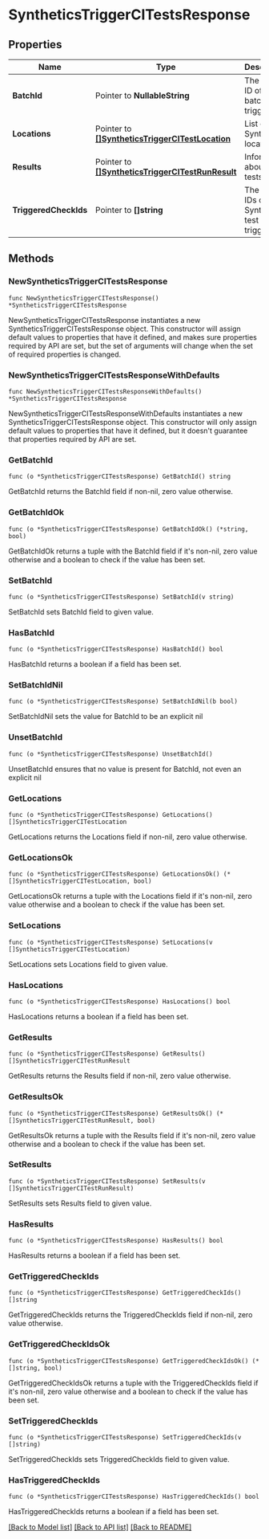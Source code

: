 # SyntheticsTriggerCITestsResponse

## Properties

| Name                  | Type                                                                                     | Description                                      | Notes      |
| --------------------- | ---------------------------------------------------------------------------------------- | ------------------------------------------------ | ---------- |
| **BatchId**           | Pointer to **NullableString**                                                            | The public ID of the batch triggered.            | [optional] |
| **Locations**         | Pointer to [**[]SyntheticsTriggerCITestLocation**](SyntheticsTriggerCITestLocation.md)   | List of Synthetics locations.                    | [optional] |
| **Results**           | Pointer to [**[]SyntheticsTriggerCITestRunResult**](SyntheticsTriggerCITestRunResult.md) | Information about the tests runs.                | [optional] |
| **TriggeredCheckIds** | Pointer to **[]string**                                                                  | The public IDs of the Synthetics test triggered. | [optional] |

## Methods

### NewSyntheticsTriggerCITestsResponse

`func NewSyntheticsTriggerCITestsResponse() *SyntheticsTriggerCITestsResponse`

NewSyntheticsTriggerCITestsResponse instantiates a new SyntheticsTriggerCITestsResponse object.
This constructor will assign default values to properties that have it defined,
and makes sure properties required by API are set, but the set of arguments
will change when the set of required properties is changed.

### NewSyntheticsTriggerCITestsResponseWithDefaults

`func NewSyntheticsTriggerCITestsResponseWithDefaults() *SyntheticsTriggerCITestsResponse`

NewSyntheticsTriggerCITestsResponseWithDefaults instantiates a new SyntheticsTriggerCITestsResponse object.
This constructor will only assign default values to properties that have it defined,
but it doesn't guarantee that properties required by API are set.

### GetBatchId

`func (o *SyntheticsTriggerCITestsResponse) GetBatchId() string`

GetBatchId returns the BatchId field if non-nil, zero value otherwise.

### GetBatchIdOk

`func (o *SyntheticsTriggerCITestsResponse) GetBatchIdOk() (*string, bool)`

GetBatchIdOk returns a tuple with the BatchId field if it's non-nil, zero value otherwise
and a boolean to check if the value has been set.

### SetBatchId

`func (o *SyntheticsTriggerCITestsResponse) SetBatchId(v string)`

SetBatchId sets BatchId field to given value.

### HasBatchId

`func (o *SyntheticsTriggerCITestsResponse) HasBatchId() bool`

HasBatchId returns a boolean if a field has been set.

### SetBatchIdNil

`func (o *SyntheticsTriggerCITestsResponse) SetBatchIdNil(b bool)`

SetBatchIdNil sets the value for BatchId to be an explicit nil

### UnsetBatchId

`func (o *SyntheticsTriggerCITestsResponse) UnsetBatchId()`

UnsetBatchId ensures that no value is present for BatchId, not even an explicit nil

### GetLocations

`func (o *SyntheticsTriggerCITestsResponse) GetLocations() []SyntheticsTriggerCITestLocation`

GetLocations returns the Locations field if non-nil, zero value otherwise.

### GetLocationsOk

`func (o *SyntheticsTriggerCITestsResponse) GetLocationsOk() (*[]SyntheticsTriggerCITestLocation, bool)`

GetLocationsOk returns a tuple with the Locations field if it's non-nil, zero value otherwise
and a boolean to check if the value has been set.

### SetLocations

`func (o *SyntheticsTriggerCITestsResponse) SetLocations(v []SyntheticsTriggerCITestLocation)`

SetLocations sets Locations field to given value.

### HasLocations

`func (o *SyntheticsTriggerCITestsResponse) HasLocations() bool`

HasLocations returns a boolean if a field has been set.

### GetResults

`func (o *SyntheticsTriggerCITestsResponse) GetResults() []SyntheticsTriggerCITestRunResult`

GetResults returns the Results field if non-nil, zero value otherwise.

### GetResultsOk

`func (o *SyntheticsTriggerCITestsResponse) GetResultsOk() (*[]SyntheticsTriggerCITestRunResult, bool)`

GetResultsOk returns a tuple with the Results field if it's non-nil, zero value otherwise
and a boolean to check if the value has been set.

### SetResults

`func (o *SyntheticsTriggerCITestsResponse) SetResults(v []SyntheticsTriggerCITestRunResult)`

SetResults sets Results field to given value.

### HasResults

`func (o *SyntheticsTriggerCITestsResponse) HasResults() bool`

HasResults returns a boolean if a field has been set.

### GetTriggeredCheckIds

`func (o *SyntheticsTriggerCITestsResponse) GetTriggeredCheckIds() []string`

GetTriggeredCheckIds returns the TriggeredCheckIds field if non-nil, zero value otherwise.

### GetTriggeredCheckIdsOk

`func (o *SyntheticsTriggerCITestsResponse) GetTriggeredCheckIdsOk() (*[]string, bool)`

GetTriggeredCheckIdsOk returns a tuple with the TriggeredCheckIds field if it's non-nil, zero value otherwise
and a boolean to check if the value has been set.

### SetTriggeredCheckIds

`func (o *SyntheticsTriggerCITestsResponse) SetTriggeredCheckIds(v []string)`

SetTriggeredCheckIds sets TriggeredCheckIds field to given value.

### HasTriggeredCheckIds

`func (o *SyntheticsTriggerCITestsResponse) HasTriggeredCheckIds() bool`

HasTriggeredCheckIds returns a boolean if a field has been set.

[[Back to Model list]](../README.md#documentation-for-models) [[Back to API list]](../README.md#documentation-for-api-endpoints) [[Back to README]](../README.md)
